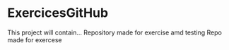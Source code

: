 # ExercicesGitHub
This project will contain...
Repository made for exercise amd testing
Repo made for exercese
